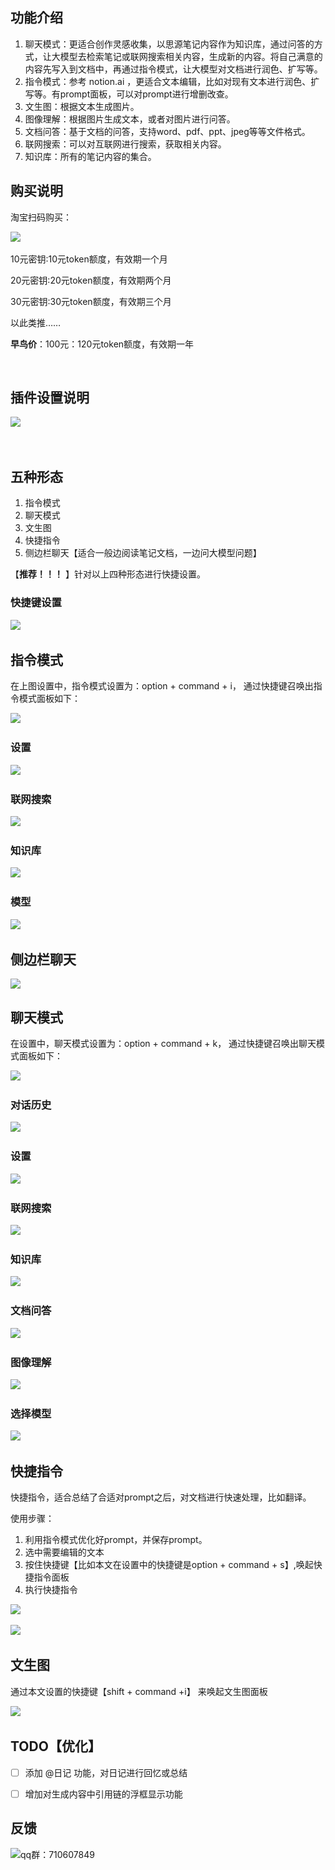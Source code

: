 ## 功能介绍
1. 聊天模式：更适合创作灵感收集，以思源笔记内容作为知识库，通过问答的方式，让大模型去检索笔记或联网搜索相关内容，生成新的内容。将自己满意的内容先写入到文档中，再通过指令模式，让大模型对文档进行润色、扩写等。
2. 指令模式：参考 notion.ai ，更适合文本编辑，比如对现有文本进行润色、扩写等。有prompt面板，可以对prompt进行增删改查。
3. 文生图：根据文本生成图片。
4. 图像理解：根据图片生成文本，或者对图片进行问答。
5. 文档问答：基于文档的问答，支持word、pdf、ppt、jpeg等等文件格式。
6. 联网搜索：可以对互联网进行搜索，获取相关内容。
7. 知识库：所有的笔记内容的集合。

## 购买说明

淘宝扫码购买：

​![](https://pub-a4fc15e05e5b45ae93e81825f01bfb69.r2.dev/files/20250221183928068.png)​

10元密钥:10元token额度，有效期一个月

20元密钥:20元token额度，有效期两个月

30元密钥:30元token额度，有效期三个月

以此类推……

**早鸟价**：100元：120元token额度，有效期一年

‍
## 插件设置说明

​![](https://pub-a4fc15e05e5b45ae93e81825f01bfb69.r2.dev/files/20250221183944898.png)​

‍

## 五种形态

1. 指令模式
2. 聊天模式
3. 文生图
4. 快捷指令
5. 侧边栏聊天【适合一般边阅读笔记文档，一边问大模型问题】

【**推荐！！！** 】针对以上四种形态进行快捷设置。

### 快捷键设置

​![](https://pub-a4fc15e05e5b45ae93e81825f01bfb69.r2.dev/files/20250221184003473.png)​

## 指令模式

在上图设置中，指令模式设置为：option + command + i， 通过快捷键召唤出指令模式面板如下：

​![](https://pub-a4fc15e05e5b45ae93e81825f01bfb69.r2.dev/files/20250221184018422.png)​

### 设置

​![](https://pub-a4fc15e05e5b45ae93e81825f01bfb69.r2.dev/files/20250221184027227.png)​

### 联网搜索

​![](https://pub-a4fc15e05e5b45ae93e81825f01bfb69.r2.dev/files/20250221184042457.png)​

### 知识库

​![](https://pub-a4fc15e05e5b45ae93e81825f01bfb69.r2.dev/files/20250221184107634.png)​

### 模型

​![](https://pub-a4fc15e05e5b45ae93e81825f01bfb69.r2.dev/files/20250221184116444.png)​


## 侧边栏聊天
![](https://pub-a4fc15e05e5b45ae93e81825f01bfb69.r2.dev/files/20250225195146716.png)


## 聊天模式

在设置中，聊天模式设置为：option + command + k， 通过快捷键召唤出聊天模式面板如下：

​![](https://pub-a4fc15e05e5b45ae93e81825f01bfb69.r2.dev/files/20250221184127293.png)​

### 对话历史

​![](https://pub-a4fc15e05e5b45ae93e81825f01bfb69.r2.dev/files/20250221184138335.png)​

### 设置

​![](https://pub-a4fc15e05e5b45ae93e81825f01bfb69.r2.dev/files/20250221184152726.png)​

### 联网搜索

​![](https://pub-a4fc15e05e5b45ae93e81825f01bfb69.r2.dev/files/20250221184202371.png)​

### 知识库

​![](https://pub-a4fc15e05e5b45ae93e81825f01bfb69.r2.dev/files/20250221184211358.png)​

### 文档问答

​![](https://pub-a4fc15e05e5b45ae93e81825f01bfb69.r2.dev/files/20250221184223677.png)​

### 图像理解

​![](https://pub-a4fc15e05e5b45ae93e81825f01bfb69.r2.dev/files/20250221184233729.png)​

### 选择模型

​![](https://pub-a4fc15e05e5b45ae93e81825f01bfb69.r2.dev/files/20250221184243783.png)​

## 快捷指令

快捷指令，适合总结了合适对prompt之后，对文档进行快速处理，比如翻译。

使用步骤：

1. 利用指令模式优化好prompt，并保存prompt。
2. 选中需要编辑的文本
3. 按住快捷键【比如本文在设置中的快捷键是option + command + s】,唤起快捷指令面板
4. 执行快捷指令

​![](https://pub-a4fc15e05e5b45ae93e81825f01bfb69.r2.dev/files/20250221184254433.png)​

​![](https://pub-a4fc15e05e5b45ae93e81825f01bfb69.r2.dev/files/20250221184305891.png)​

## 文生图

通过本文设置的快捷键【shift + command +i】 来唤起文生图面板

​![](https://pub-a4fc15e05e5b45ae93e81825f01bfb69.r2.dev/files/20250221184315666.png)​


## TODO【优化】

- [ ] 添加 @日记 功能，对日记进行回忆或总结
- [ ] 增加对生成内容中引用链的浮框显示功能



## 反馈 
![qq群：710607849](https://pub-a4fc15e05e5b45ae93e81825f01bfb69.r2.dev/file-repository/files/%E5%BD%92%E6%A1%A3_1737019531739/qq.jpg)